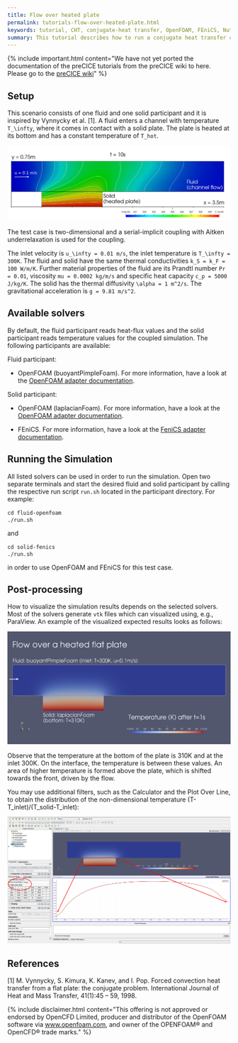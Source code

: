 ```yaml
---
title: Flow over heated plate
permalink: tutorials-flow-over-heated-plate.html
keywords: tutorial, CHT, conjugate-heat transfer, OpenFOAM, FEniCS, Nutils
summary: This tutorial describes how to run a conjugate heat transfer coupled simulation using preCICE and any fluid-solid solver combination of our [officially provided adapter codes](adapters-overview.html).
---
```


{% include important.html content="We have not yet ported the documentation of the preCICE tutorials from the preCICE wiki to here. Please go to the [preCICE wiki](https://github.com/precice/precice/wiki#2-getting-started---tutorials)" %}


## Setup

This scenario consists of one fluid and one solid participant and it is inspired by Vynnycky et al. [1]. A fluid enters a channel with temperature `T_\infty`, where it comes in contact with a solid plate. The plate is heated at its bottom and has a constant temperature of `T_hot`.

![img](images/tutorials-flow-over-heated-plate-example.png)

The test case is two-dimensional and a serial-implicit coupling with Aitken underrelaxation is used for the coupling.

The inlet velocity is `u_\infty = 0.01 m/s`, the inlet temperature is `T_\infty = 300K`. The fluid and solid have the same thermal conductivities `k_S = k_F = 100 W/m/K`. Further material properties of the fluid are its Prandtl number `Pr = 0.01`, viscosity `mu = 0.0002 kg/m/s` and specific heat capacity `c_p = 5000 J/kg/K`. The solid has the thermal diffusivity `\alpha = 1 m^2/s`. The gravitational acceleration is `g = 9.81 m/s^2`.

## Available solvers

By default, the fluid participant reads heat-flux values and the solid participant reads temperature values for the coupled simulation. The following participants are available:

Fluid participant:

* OpenFOAM (buoyantPimpleFoam). For more information, have a look at the [OpenFOAM adapter documentation](adapter-openfoam-overview.html).

Solid participant:

* OpenFOAM (laplacianFoam). For more information, have a look at the [OpenFOAM adapter documentation](adapter-openfoam-overview.html).

* FEniCS. For more information, have a look at the [FeniCS adapter documentation](adapter-fenics.html).

## Running the Simulation

All listed solvers can be used in order to run the simulation. Open two separate terminals and start the desired fluid and solid participant by calling the respective run script `run.sh` located in the participant directory. For example:

```
cd fluid-openfoam
./run.sh
```
and
```
cd solid-fenics
./run.sh
```
in order to use OpenFOAM and FEniCS for this test case.

## Post-processing

How to visualize the simulation results depends on the selected solvers. Most of the solvers generate `vtk` files which can visualized using, e.g., ParaView.
An example of the visualized expected results looks as follows:

![result](images/result-openfoam.png)

Observe that the temperature at the bottom of the plate is 310K and at the inlet 300K. On the interface, the temperature is between these values. An area of higher temperature is formed above the plate, which is shifted towards the front, driven by the flow.

You may use additional filters, such as the Calculator and the Plot Over Line, to obtain the distribution of the non-dimensional temperature (T-T_inlet)/(T_solid-T_inlet):

![graph](images/graph-result.png)

## References

[1]  M. Vynnycky, S. Kimura, K. Kanev, and I. Pop. Forced convection heat transfer from a flat plate: the conjugate problem. International Journal of Heat and Mass Transfer, 41(1):45 – 59, 1998.

{% include disclaimer.html content="This offering is not approved or endorsed by OpenCFD Limited, producer and distributor of the OpenFOAM software via www.openfoam.com, and owner of the OPENFOAM®  and OpenCFD®  trade marks." %}
